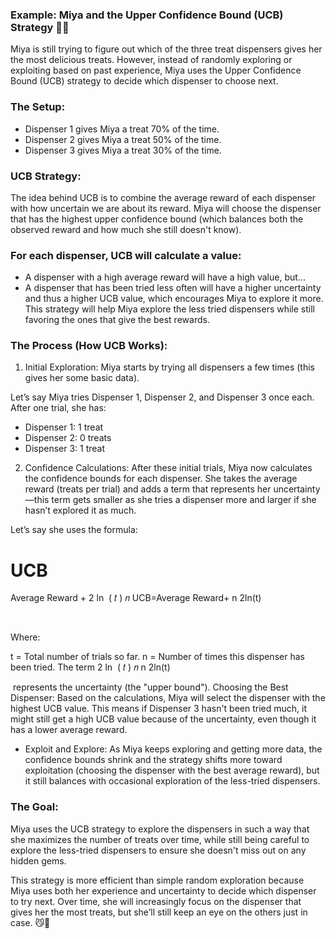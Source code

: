 ### Example: Miya and the Upper Confidence Bound (UCB) Strategy 🐾🍖
Miya is still trying to figure out which of the three treat dispensers gives her the most delicious treats. However, instead of randomly exploring or exploiting based on past experience, Miya uses the Upper Confidence Bound (UCB) strategy to decide which dispenser to choose next.

### The Setup:
* Dispenser 1 gives Miya a treat 70% of the time.
* Dispenser 2 gives Miya a treat 50% of the time.
* Dispenser 3 gives Miya a treat 30% of the time.
### UCB Strategy:
The idea behind UCB is to combine the average reward of each dispenser with how uncertain we are about its reward. Miya will choose the dispenser that has the highest upper confidence bound (which balances both the observed reward and how much she still doesn't know).

### For each dispenser, UCB will calculate a value:

* A dispenser with a high average reward will have a high value, but...
* A dispenser that has been tried less often will have a higher uncertainty and thus a higher UCB value, which encourages Miya to explore it more.
This strategy will help Miya explore the less tried dispensers while still favoring the ones that give the best rewards.

### The Process (How UCB Works):
1. Initial Exploration: Miya starts by trying all dispensers a few times (this gives her some basic data).

Let’s say Miya tries Dispenser 1, Dispenser 2, and Dispenser 3 once each. After one trial, she has:
* Dispenser 1: 1 treat
* Dispenser 2: 0 treats
* Dispenser 3: 1 treat

2. Confidence Calculations: After these initial trials, Miya now calculates the confidence bounds for each dispenser. She takes the average reward (treats per trial) and adds a term that represents her uncertainty—this term gets smaller as she tries a dispenser more and larger if she hasn’t explored it as much.

Let’s say she uses the formula:

UCB
=
Average Reward
+
2
ln
⁡
(
𝑡
)
𝑛
UCB=Average Reward+ 
n
2ln(t)
​
 
​
 
Where:

t = Total number of trials so far.
n = Number of times this dispenser has been tried.
The term 
2
ln
⁡
(
𝑡
)
𝑛
n
2ln(t)
​
 
​
  represents the uncertainty (the "upper bound").
Choosing the Best Dispenser: Based on the calculations, Miya will select the dispenser with the highest UCB value. This means if Dispenser 3 hasn't been tried much, it might still get a high UCB value because of the uncertainty, even though it has a lower average reward.

* Exploit and Explore: As Miya keeps exploring and getting more data, the confidence bounds shrink and the strategy shifts more toward exploitation (choosing the dispenser with the best average reward), but it still balances with occasional exploration of the less-tried dispensers.

### The Goal:
Miya uses the UCB strategy to explore the dispensers in such a way that she maximizes the number of treats over time, while still being careful to explore the less-tried dispensers to ensure she doesn't miss out on any hidden gems.

This strategy is more efficient than simple random exploration because Miya uses both her experience and uncertainty to decide which dispenser to try next. Over time, she will increasingly focus on the dispenser that gives her the most treats, but she’ll still keep an eye on the others just in case. 😼🍖
